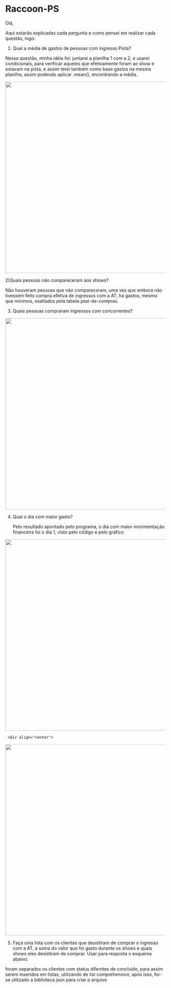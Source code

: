 # Raccoon-PS

Olá,

Aqui estarão explicadas cada pergunta e como pensei em realizar cada questão, logo:


1) Qual a média de gastos de pessoas com ingresso Pista?

  Nessa questão, minha idéia foi: juntarei a planilha 1 com a 2, e usarei condicionais, para verificar aqueles que efetivamente foram ao show e estavam na pista, e assim terei também como base gastos na mesma planilha, assim podendo aplicar .mean(), encontrando a média.


<div align="center">
<img src="https://user-images.githubusercontent.com/87606621/172720747-2b5e0d9c-8e5f-4be3-91f8-43f5eabf9bae.PNG" width="600px" />
</div>


2)Quais pessoas não compareceram aos shows?

  Não houveram pessoas que não compareceram, uma vez que embora não tivessem feito compra efetiva de ingressos com a AT, há gastos, mesmo que mínimos, exaltados pela tabela psel-de-compras.
  
3) Quais pessoas compraram ingressos com concorrentes?
    
    <div align="center">
<img src="https://user-images.githubusercontent.com/87606621/172722207-553754d5-26a3-4371-a482-7b5dd962501b.PNG" width="600px" />
</div>
    
 4) Qual o dia com maior gasto?

    Pelo resultado apontado pelo programa, o dia com maior movimentação financeira foi o dia 1, visto pelo código e pelo gráfico
    
     <div align="center">
<img src="https://user-images.githubusercontent.com/87606621/172722500-8444e0d1-30af-4e2a-b914-a8319016afc2.PNG" width="600px" />
</div>

     <div align="center">
<img src="https://user-images.githubusercontent.com/87606621/172722490-5579b256-6418-473f-870e-fdeb27713353.PNG" width="600px" />
</div>


    

 5) Faça uma lista com os clientes que desistiram de comprar o ingresso com a AT, a soma do valor que foi gasto durante os shows e quais shows eles desistiram de
comprar. Usar para resposta o esquema abaixo:

  foram separados os clientes com status diferntes de concluido, para assim serem inseridos em listas, utilizando de list comprehension, após isso, foi-se utilizado a biblioteca json para criar o arquivo
